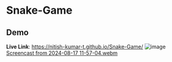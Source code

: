 # Snake-Game

## Demo

**Live Link**: https://nitish-kumar-t.github.io/Snake-Game/
![image](https://github.com/user-attachments/assets/ca8632e3-3f42-440f-ac68-116642d934a4)
[Screencast from 2024-08-17 11-57-04.webm](https://github.com/user-attachments/assets/c78806e9-74e3-4176-9221-41fea6051d3c)
